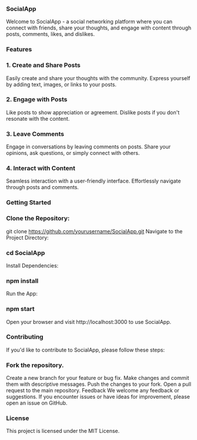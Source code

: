 ### SocialApp
Welcome to SocialApp - a social networking platform where you can connect with friends, share your thoughts, and engage with content through posts, comments, likes, and dislikes.

### Features

### 1. Create and Share Posts
Easily create and share your thoughts with the community.
Express yourself by adding text, images, or links to your posts.

### 2. Engage with Posts
Like posts to show appreciation or agreement.
Dislike posts if you don't resonate with the content.

### 3. Leave Comments
Engage in conversations by leaving comments on posts.
Share your opinions, ask questions, or simply connect with others.

### 4. Interact with Content
Seamless interaction with a user-friendly interface.
Effortlessly navigate through posts and comments.

### Getting Started
### Clone the Repository:

git clone https://github.com/yourusername/SocialApp.git
Navigate to the Project Directory:

### cd SocialApp
Install Dependencies:

### npm install
Run the App:

### npm start
Open your browser and visit http://localhost:3000 to use SocialApp.

### Contributing
If you'd like to contribute to SocialApp, please follow these steps:

### Fork the repository.
Create a new branch for your feature or bug fix.
Make changes and commit them with descriptive messages.
Push the changes to your fork.
Open a pull request to the main repository.
Feedback
We welcome any feedback or suggestions. If you encounter issues or have ideas for improvement, please open an issue on GitHub.

### License
This project is licensed under the MIT License.
